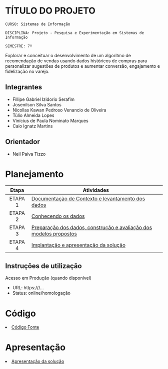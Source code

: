 # TÍTULO DO PROJETO

`CURSO: Sistemas de Informação`

`DISCIPLINA: Projeto - Pesquisa e Experimentação em Sistemas de Informação`

`SEMESTRE: 7º`

Explorar e conceituar o desenvolvimento de um algoritmo de recomendação de vendas usando dados históricos de compras para personalizar sugestões de produtos e aumentar conversão, engajamento e fidelização no varejo.

## Integrantes

- Fillipe Gabriel Izidorio Serafim <br>
- Josenilson Silva Santos <br>
- Nicollas Kawan Pedroso Venancio de Oliveira <br>
- Túlio Almeida Lopes <br>
- Vinícius de Paula Nominato Marques<br>
- Caio Ignatz Martins <br>


## Orientador

- Neil Paiva Tizzo

# Planejamento

| Etapa         | Atividades |
|  :----:   | ----------- |
| ETAPA 1         |[Documentação de Contexto e levantamento dos dados](docs/contexto.md) <br> |
| ETAPA 2         |[Conhecendo os dados](docs/conhecendo-dados.md) <br> |
| ETAPA 3         |[Preparação dos dados, construção e avaliação dos modelos propostos](docs/construindo-modelos.md) |
| ETAPA 4        |[Implantação e apresentação da solução](docs/implantação-apresentacao.md) <br>  |

## Instruções de utilização

Acesso em Produção (quando disponível)
* URL: https://<seu-dominio>/...
* Status: online/homologação

# Código

<li><a href="src/README.md"> Código Fonte</a></li>

# Apresentação

<li><a href="presentation/README.md"> Apresentação da solução</a></li>
